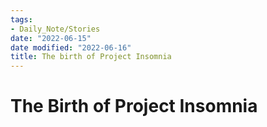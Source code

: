 ```yaml
---
tags:
- Daily_Note/Stories
date: "2022-06-15"
date modified: "2022-06-16"
title: The birth of Project Insomnia
---
```


# The Birth of Project Insomnia
